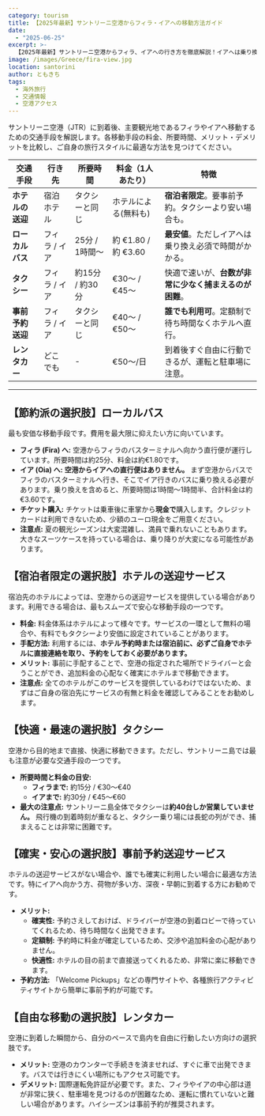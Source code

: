 ```yaml
---
category: tourism
title: 【2025年最新】サントリーニ空港からフィラ・イアへの移動方法ガイド
date:
  - "2025-06-25"
excerpt: >-
  【2025年最新】サントリーニ空港からフィラ、イアへの行き方を徹底解説！イアへは乗り換え必須の格安バス、捕まえるのが困難なタクシー、安心のホテル送迎や事前予約サービス、レンタカーまで。料金や所要時間を比較し、あなたの予算やスタイルに最適な移動手段をご提案します。旅の計画に必須の情報が満載です。
image: /images/Greece/fira-view.jpg
location: santorini
author: ともきち
tags:
  - 海外旅行
  - 交通情報
  - 空港アクセス
---
```


サントリーニ空港（JTR）に到着後、主要観光地であるフィラやイアへ移動するための交通手段を解説します。各移動手段の料金、所要時間、メリット・デメリットを比較し、ご自身の旅行スタイルに最適な方法を見つけてください。

| 交通手段         | 行き先        | 所要時間        | 料金（1人あたり）    | 特徴                                                   |
| ---------------- | ------------- | --------------- | -------------------- | ------------------------------------------------------ |
| **ホテルの送迎** | 宿泊ホテル    | タクシーと同じ  | ホテルによる(無料も) | **宿泊者限定**。要事前予約。タクシーより安い場合も。   |
| **ローカルバス** | フィラ / イア | 25分 / 1時間～  | 約 €1.80 / 約 €3.60  | **最安値**。ただしイアへは乗り換え必須で時間がかかる。 |
| **タクシー**     | フィラ / イア | 約15分 / 約30分 | €30～ / €45～        | 快適で速いが、**台数が非常に少なく捕まえるのが困難**。 |
| **事前予約送迎** | フィラ / イア | タクシーと同じ  | €40～ / €50～        | **誰でも利用可**。定額制で待ち時間なくホテルへ直行。   |
| **レンタカー**   | どこでも      | -               | €50～/日             | 到着後すぐ自由に行動できるが、運転と駐車場に注意。     |

---

## 【節約派の選択肢】ローカルバス

最も安価な移動手段です。費用を最大限に抑えたい方に向いています。

- **フィラ (Fira) へ:** 空港からフィラのバスターミナルへ向かう直行便が運行しています。所要時間は約25分、料金は約€1.80です。
- **イア (Oia) へ:** **空港からイアへの直行便はありません。** まず空港からバスでフィラのバスターミナルへ行き、そこでイア行きのバスに乗り換える必要があります。乗り換えを含めると、所要時間は1時間～1時間半、合計料金は約€3.60です。
- **チケット購入:** チケットは乗車後に車掌から**現金で**購入します。クレジットカードは利用できないため、少額のユーロ現金をご用意ください。
- **注意点:** 夏の観光シーズンは大変混雑し、満員で乗れないこともあります。大きなスーツケースを持っている場合は、乗り降りが大変になる可能性があります。

## 【宿泊者限定の選択肢】ホテルの送迎サービス

宿泊先のホテルによっては、空港からの送迎サービスを提供している場合があります。利用できる場合は、最もスムーズで安心な移動手段の一つです。

- **料金:** 料金体系はホテルによって様々です。サービスの一環として無料の場合や、有料でもタクシーより安価に設定されていることがあります。
- **手配方法:** 利用するには、**ホテル予約時または宿泊前に、必ずご自身でホテルに直接連絡を取り、予約をしておく必要があります。**
- **メリット:** 事前に手配することで、空港の指定された場所でドライバーと会うことができ、追加料金の心配なく確実にホテルまで移動できます。
- **注意点:** 全てのホテルがこのサービスを提供しているわけではないため、まずはご自身の宿泊先にサービスの有無と料金を確認してみることをお勧めします。

## 【快適・最速の選択肢】タクシー

空港から目的地まで直接、快適に移動できます。ただし、サントリーニ島では最も注意が必要な交通手段の一つです。

- **所要時間と料金の目安:**
  - **フィラまで:** 約15分 / €30～€40
  - **イアまで:** 約30分 / €45～€60
- **最大の注意点:** サントリーニ島全体でタクシーは**約40台しか営業していません。** 飛行機の到着時刻が重なると、タクシー乗り場には長蛇の列ができ、捕まえることは非常に困難です。

## 【確実・安心の選択肢】事前予約送迎サービス

ホテルの送迎サービスがない場合や、誰でも確実に利用したい場合に最適な方法です。特にイアへ向かう方、荷物が多い方、深夜・早朝に到着する方にお勧めです。

- **メリット:**
  - **確実性:** 予約さえしておけば、ドライバーが空港の到着ロビーで待っていてくれるため、待ち時間なく出発できます。
  - **定額制:** 予約時に料金が確定しているため、交渉や追加料金の心配がありません。
  - **快適性:** ホテルの目の前まで直接送ってくれるため、非常に楽に移動できます。
- **予約方法:** 「Welcome Pickups」などの専門サイトや、各種旅行アクティビティサイトから簡単に事前予約が可能です。

## 【自由な移動の選択肢】レンタカー

空港に到着した瞬間から、自分のペースで島内を自由に行動したい方向けの選択肢です。

- **メリット:** 空港のカウンターで手続きを済ませれば、すぐに車で出発できます。バスでは行きにくい場所にもアクセス可能です。
- **デメリット:** 国際運転免許証が必要です。また、フィラやイアの中心部は道が非常に狭く、駐車場を見つけるのが困難なため、運転に慣れていないと難しい場合があります。ハイシーズンは事前予約が推奨されます。
